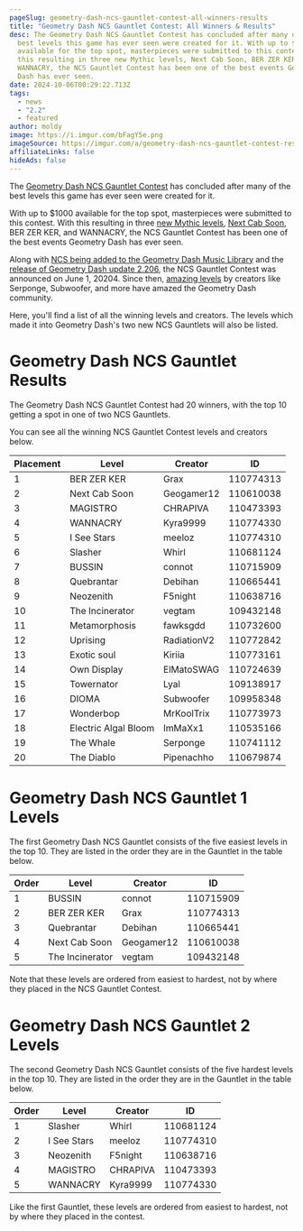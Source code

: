 ```yaml
---
pageSlug: geometry-dash-ncs-gauntlet-contest-all-winners-results
title: "Geometry Dash NCS Gauntlet Contest: All Winners & Results"
desc: The Geometry Dash NCS Gauntlet Contest has concluded after many of the
  best levels this game has ever seen were created for it. With up to $1000
  available for the top spot, masterpieces were submitted to this contest. With
  this resulting in three new Mythic levels, Next Cab Soon, BER ZER KER, and
  WANNACRY, the NCS Gauntlet Contest has been one of the best events Geometry
  Dash has ever seen.
date: 2024-10-06T00:29:22.713Z
tags:
  - news
  - "2.2"
  - featured
author: moldy
image: https://i.imgur.com/bFagY5e.png
imageSource: https://imgur.com/a/geometry-dash-ncs-gauntlet-contest-results-qmiNppY
affiliateLinks: false
hideAds: false
---
```

The [Geometry Dash NCS Gauntlet Contest](/posts/robtop-announces-geometry-dash-ncs-gauntlet-contest-with-3500-in-cash-prizes/) has concluded after many of the best levels this game has ever seen were created for it.

With up to $1000 available for the top spot, masterpieces were submitted to this contest. With this resulting in three [new Mythic levels](/posts/rage-quit-by-bli-becomes-first-easy-mythic-level-in-geometry-dash/), [Next Cab Soon](/posts/ncs-mythic-level-next-cab-soon-becomes-7th-mythic-in-geometry-dash/), BER ZER KER, and WANNACRY, the NCS Gauntlet Contest has been one of the best events Geometry Dash has ever seen.

Along with [NCS being added to the Geometry Dash Music Library](/posts/ncs-added-to-geometry-dash-music-library/) and the [release of Geometry Dash update 2.206](/posts/geometry-dash-2-206-released-on-ios-android-and-steam/), the NCS Gauntlet Contest was announced on June 1, 20204. Since then, [amazing levels](/posts/geometry-dash-levels-how-to-make-a-featured-level-2022/) by creators like Serponge, Subwoofer, and more have amazed the Geometry Dash community.

Here, you'll find a list of all the winning levels and creators. The levels which made it into Geometry Dash's two new NCS Gauntlets will also be listed.

# Geometry Dash NCS Gauntlet Results

The Geometry Dash NCS Gauntlet Contest had 20 winners, with the top 10 getting a spot in one of two NCS Gauntlets.

You can see all the winning NCS Gauntlet Contest levels and creators below.

| Placement | Level | Creator | ID |
|-----------|-------|---------|----|
| 1 | BER ZER KER | Grax | 110774313 |
| 2 | Next Cab Soon | Geogamer12 | 110610038|
| 3 | MAGISTRO | CHRAPIVA | 110473393 |
| 4 | WANNACRY | Kyra9999 | 110774330 |
| 5 | I See Stars | meeloz | 110774310 |
| 6 | Slasher | Whirl | 110681124 |
| 7 | BUSSIN | connot | 110715909 |
| 8 | Quebrantar | Debihan | 110665441 |
| 9 | Neozenith | F5night | 110638716 |
| 10 | The Incinerator | vegtam | 109432148 |
| 11 | Metamorphosis | fawksgdd | 110732600 |
| 12 | Uprising | RadiationV2 | 110772842 |
| 13 | Exotic soul | Kiriia | 110773161
| 14 | Own Display | ElMatoSWAG | 110724639 |
| 15 | Towernator | Lyal | 109138917 |
| 16 | DIOMA | Subwoofer | 109958348 |
| 17 | Wonderbop | MrKoolTrix | 110773973 |
| 18 | Electric Algal Bloom | ImMaXx1 | 110535166 |
| 19 | The Whale | Serponge | 110741112 |
| 20 | The Diablo | Pipenachho | 110679874 |

# Geometry Dash NCS Gauntlet 1 Levels

The first Geometry Dash NCS Gauntlet consists of the five easiest levels in the top 10. They are listed in the order they are in the Gauntlet in the table below.

| Order | Level | Creator | ID |
|-----------|-------|---------|----|
| 1 | BUSSIN | connot | 110715909 |
| 2 | BER ZER KER | Grax | 110774313 |
| 3 | Quebrantar | Debihan | 110665441 |
| 4 | Next Cab Soon | Geogamer12 | 110610038|
| 5 | The Incinerator | vegtam | 109432148 |

Note that these levels are ordered from easiest to hardest, not by where they placed in the NCS Gauntlet Contest.

# Geometry Dash NCS Gauntlet 2 Levels

The second Geometry Dash NCS Gauntlet consists of the five hardest levels in the top 10. They are listed in the order they are in the Gauntlet in the table below.

| Order | Level | Creator | ID |
|-----------|-------|---------|----|
| 1 | Slasher | Whirl | 110681124 |
| 2 | I See Stars | meeloz | 110774310 |
| 3 | Neozenith | F5night | 110638716 |
| 4 | MAGISTRO | CHRAPIVA | 110473393 |
| 5 | WANNACRY | Kyra9999 | 110774330 |

Like the first Gauntlet, these levels are ordered from easiest to hardest, not by where they placed in the contest.